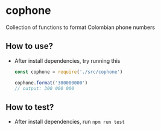 # cophone
Collection of functions to format Colombian phone numbers

## How to use?
- After install dependencies, try running this
  ```js
  const cophone = require('./src/cophone')
  
  cophone.format('300000000')
  // output: 300 000 000
  ```

## How to test?
- After install dependencies, run `npm run test`
